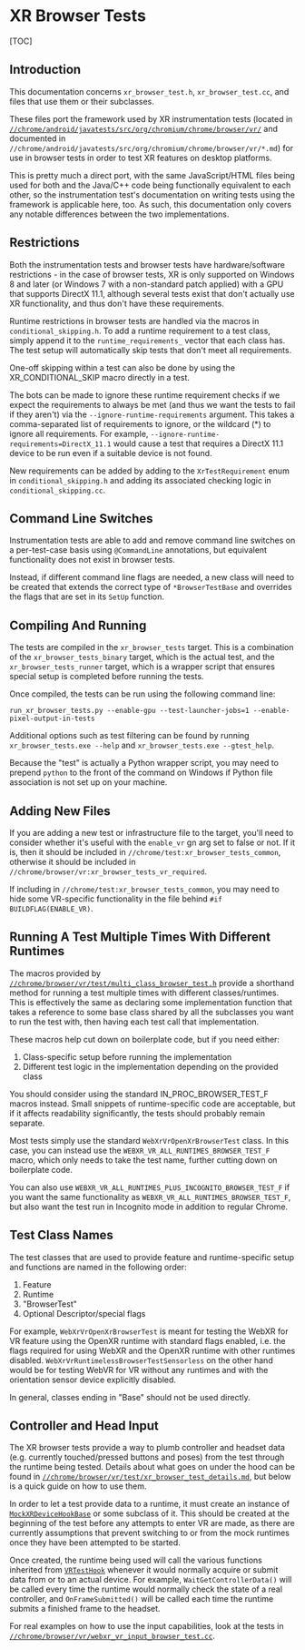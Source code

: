 # XR Browser Tests

[TOC]

## Introduction

This documentation concerns `xr_browser_test.h`, `xr_browser_test.cc`, and files
that use them or their subclasses.

These files port the framework used by XR instrumentation tests (located in
[`//chrome/android/javatests/src/org/chromium/chrome/browser/vr/`][vr android dir]
and documented in
`//chrome/android/javatests/src/org/chromium/chrome/browser/vr/*.md`) for
use in browser tests in order to test XR features on desktop platforms.

[vr android dir]: https://chromium.googlesource.com/chromium/src/+/main/chrome/android/javatests/src/org/chromium/chrome/browser/vr

This is pretty much a direct port, with the same JavaScript/HTML files being
used for both and the Java/C++ code being functionally equivalent to each other,
so the instrumentation test's documentation on writing tests using the framework
is applicable here, too. As such, this documentation only covers any notable
differences between the two implementations.

## Restrictions

Both the instrumentation tests and browser tests have hardware/software
restrictions - in the case of browser tests, XR is only supported on Windows 8
and later (or Windows 7 with a non-standard patch applied) with a GPU that
supports DirectX 11.1, although several tests exist that don't actually use XR
functionality, and thus don't have these requirements.

Runtime restrictions in browser tests are handled via the macros in
`conditional_skipping.h`. To add a runtime requirement to a test class, simply
append it to the `runtime_requirements_` vector that each class has. The
test setup will automatically skip tests that don't meet all requirements.

One-off skipping within a test can also be done by using the XR_CONDITIONAL_SKIP
macro directly in a test.

The bots can be made to ignore these runtime requirement checks if we expect
the requirements to always be met (and thus we want the tests to fail if they
aren't) via the `--ignore-runtime-requirements` argument. This takes a
comma-separated list of requirements to ignore, or the wildcard (\*) to ignore
all requirements. For example, `--ignore-runtime-requirements=DirectX_11.1`
would cause a test that requires a DirectX 11.1 device to be run even if a
suitable device is not found.

New requirements can be added by adding to the `XrTestRequirement` enum in
`conditional_skipping.h` and adding its associated checking logic in
`conditional_skipping.cc`.

## Command Line Switches

Instrumentation tests are able to add and remove command line switches on a
per-test-case basis using `@CommandLine` annotations, but equivalent
functionality does not exist in browser tests.

Instead, if different command line flags are needed, a new class will need to
be created that extends the correct type of `*BrowserTestBase` and overrides the
flags that are set in its `SetUp` function.

## Compiling And Running

The tests are compiled in the `xr_browser_tests` target. This is a combination
of the `xr_browser_tests_binary` target, which is the actual test, and the
`xr_browser_tests_runner` target, which is a wrapper script that ensures special
setup is completed before running the tests.

Once compiled, the tests can be run using the following command line:

`run_xr_browser_tests.py --enable-gpu --test-launcher-jobs=1
--enable-pixel-output-in-tests`

Additional options such as test filtering can be found by running
`xr_browser_tests.exe --help` and `xr_browser_tests.exe --gtest_help`.

Because the "test" is actually a Python wrapper script, you may need to prepend
`python` to the front of the command on Windows if Python file association is
not set up on your machine.

## Adding New Files

If you are adding a new test or infrastructure file to the target, you'll need
to consider whether it's useful with the `enable_vr` gn arg set to false or not.
If it is, then it should be included in `//chrome/test:xr_browser_tests_common`,
otherwise it should be included in
`//chrome/browser/vr:xr_browser_tests_vr_required`.

If including in `//chrome/test:xr_browser_tests_common`, you may need to hide
some VR-specific functionality in the file behind `#if BUILDFLAG(ENABLE_VR)`.

## Running A Test Multiple Times With Different Runtimes

The macros provided by
[`//chrome/browser/vr/test/multi_class_browser_test.h`][multi class macros]
provide a shorthand method for running a test multiple times with different
classes/runtimes. This is effectively the same as declaring some implementation
function that takes a reference to some base class shared by all the subclasses
you want to run the test with, then having each test call that implementation.

These macros help cut down on boilerplate code, but if you need either:

1. Class-specific setup before running the implementation
2. Different test logic in the implementation depending on the provided class

You should consider using the standard IN_PROC_BROWSER_TEST_F macros instead.
Small snippets of runtime-specific code are acceptable, but if it affects
readability significantly, the tests should probably remain separate.

Most tests simply use the standard `WebXrVrOpenXrBrowserTest` class.
In this case, you can instead use the `WEBXR_VR_ALL_RUNTIMES_BROWSER_TEST_F`
macro, which only needs to take the test name, further cutting down on
boilerplate code.

You can also use `WEBXR_VR_ALL_RUNTIMES_PLUS_INCOGNITO_BROWSER_TEST_F` if you
want the same functionality as `WEBXR_VR_ALL_RUNTIMES_BROWSER_TEST_F`, but
also want the test run in Incognito mode in addition to regular Chrome.

[multi class macros]: https://chromium.googlesource.com/chromium/src/+/main/chrome/browser/vr/test/multi_class_browser_test.h

## Test Class Names

The test classes that are used to provide feature and runtime-specific setup and
functions are named in the following order:

1. Feature
2. Runtime
3. "BrowserTest"
4. Optional Descriptor/special flags

For example, `WebXrVrOpenXrBrowserTest` is meant for testing the WebXR for VR
feature using the OpenXR runtime with standard flags enabled, i.e. the flags
required for using WebXR and the OpenXR runtime with other runtimes disabled.
`WebXrVrRuntimelessBrowserTestSensorless` on the other hand would be for
testing WebVR for VR without any runtimes and with the orientation sensor
device explicitly disabled.

In general, classes ending in "Base" should not be used directly.

## Controller and Head Input

The XR browser tests provide a way to plumb controller and headset data (e.g.
currently touched/pressed buttons and poses) from the test through the runtime
being tested. Details about what goes on under the hood can be found in
[`//chrome/browser/vr/test/xr_browser_test_details.md`][xr details], but below
is a quick guide on how to use them.

[xr details]: https://chromium.googlesource.com/chromium/src/+/main/chrome/browser/vr/test/xr_browser_test_details.md

In order to let a test provide data to a runtime, it must create an instance of
[`MockXRDeviceHookBase`][xr hook base] or some subclass of it. This should be
created at the beginning of the test before any attempts to enter VR are made,
as there are currently assumptions that prevent switching to or from the mock
runtimes once they have been attempted to be started.

[xr hook base]: https://chromium.googlesource.com/chromium/src/+/main/chrome/browser/vr/test/mock_xr_device_hook_base.h

Once created, the runtime being used will call the various functions inherited
from [`VRTestHook`][vr test hook] whenever it would normally acquire or submit
data from or to an actual device. For example, `WaitGetControllerData()` will be
called every time the runtime would normally check the state of a real
controller, and `OnFrameSubmitted()` will be called each time the runtime
submits a finished frame to the headset.

[vr test hook]: https://chromium.googlesource.com/chromium/src/+/main/device/vr/test/test_hook.h

For real examples on how to use the input capabilities, look at the tests in
[`//chrome/browser/vr/webxr_vr_input_browser_test.cc`][input test].

[input test]: https://chromium.googlesource.com/chromium/src/+/main/chrome/browser/vr/webxr_vr_input_browser_test.cc
